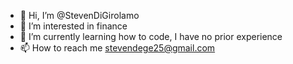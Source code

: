 - 👋 Hi, I’m @StevenDiGirolamo
- 👀 I’m interested in finance
- 🌱 I’m currently learning how to code, I have no prior experience
- 📫 How to reach me stevendege25@gmail.com

<!---
StevenDiGirolamo/StevenDiGirolamo is a ✨ special ✨ repository because its `README.md` (this file) appears on your GitHub profile.
You can click the Preview link to take a look at your changes.
--->
